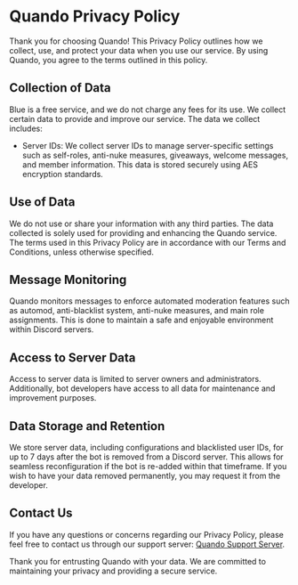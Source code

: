 # Quando Privacy Policy

Thank you for choosing Quando! This Privacy Policy outlines how we collect, use, and protect your data when you use our service. By using Quando, you agree to the terms outlined in this policy.

## Collection of Data

Blue is a free service, and we do not charge any fees for its use. We collect certain data to provide and improve our service. The data we collect includes:

- Server IDs: We collect server IDs to manage server-specific settings such as self-roles, anti-nuke measures, giveaways, welcome messages, and member information. This data is stored securely using AES encryption standards.

## Use of Data

We do not use or share your information with any third parties. The data collected is solely used for providing and enhancing the Quando service. The terms used in this Privacy Policy are in accordance with our Terms and Conditions, unless otherwise specified.

## Message Monitoring

Quando monitors messages to enforce automated moderation features such as automod, anti-blacklist system, anti-nuke measures, and main role assignments. This is done to maintain a safe and enjoyable environment within Discord servers.

## Access to Server Data

Access to server data is limited to server owners and administrators. Additionally, bot developers have access to all data for maintenance and improvement purposes.

## Data Storage and Retention

We store server data, including configurations and blacklisted user IDs, for up to 7 days after the bot is removed from a Discord server. This allows for seamless reconfiguration if the bot is re-added within that timeframe. If you wish to have your data removed permanently, you may request it from the developer.

## Contact Us

If you have any questions or concerns regarding our Privacy Policy, please feel free to contact us through our support server: [Quando Support Server](https://discord.com/invite/3sBrPXzC8Y).

Thank you for entrusting Quando with your data. We are committed to maintaining your privacy and providing a secure service.
